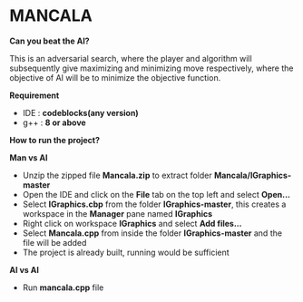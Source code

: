# MANCALA
**Can you beat the AI?**

This is an adversarial search, where the player and algorithm will subsequently give maximizing and minimizing move respectively, where the objective of AI will be to minimize the objective function.

**Requirement** 

- IDE : **codeblocks(any version)**
- g++ : **8 or above**

**How to run the project?**

**Man vs AI**

- Unzip the zipped file **Mancala.zip** to extract folder **Mancala/IGraphics-master**
- Open the IDE and click on the **File** tab on the top left and select **Open...**
- Select **IGraphics.cbp** from the folder **IGraphics-master**, this creates a workspace in the **Manager** pane named **IGraphics**
- Right click on workspace **IGraphics** and select **Add files...**
- Select **Mancala.cpp** from inside the folder **IGraphics-master** and the file will be added
- The project is already built, running would be sufficient

**AI vs AI**

- Run **mancala.cpp** file 


